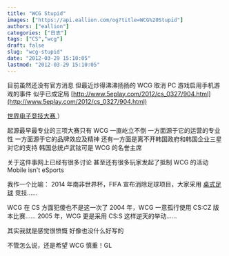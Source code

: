 ```yaml
---
title: "WCG Stupid"
images: ["https://api.eallion.com/og?title=WCG%20Stupid"]
authors: ["eallion"]
categories: ["日志"]
tags: ["CS","wcg"]
draft: false
slug: "wcg-stupid"
date: "2012-03-29 15:10:05"
lastmod: "2012-03-29 15:10:05"
---
```


目前虽然还没有官方消息
但最近炒得沸沸扬扬的 WCG 取消 PC 游戏启用手机游戏的事件
似乎已成定局
[http://www.5eplay.com/2012/cs_0327/904.html](http://www.5eplay.com/2012/cs_0327/904.html)

[ 世界电子竞技大赛 ](http://www.wcg.com)）

起源最早最专业的三项大赛只有 WCG 一直屹立不倒
一方面源于它的运营的专业性
一方面源于它的品牌效应及精神
还有一方面是离不开韩国政府和韩国企业三星对它的支持
韩国总统卢武铉可是 WCG 的名誉主席

关于这件事网上已经有很多讨论
甚至还有很多玩家发起了抵制 WCG 的活动
Mobile isn't eSports

我作一个比喻：
2014 年南非世界杯，FIFA 宣布消除足球项目，大家采用 [桌式足球](http://baike.baidu.com/view/151092.htm) 竞技……

WCG 在 CS 方面犯傻也不是这一次了
2004 年，WCG 一意孤行使用 CS:CZ 版本比赛……
2005 年，WCG 更是采用 CS:S 这样逆天的举动……

其实我就是感觉很愤慨
好像也没什么好写的

不管怎么说，还是希望 WCG 慎重！GL
